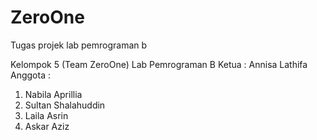 # ZeroOne
Tugas projek lab pemrograman b

Kelompok 5 (Team ZeroOne) Lab Pemrograman B
Ketua :
Annisa Lathifa
Anggota :
1. Nabila Aprillia
2. Sultan Shalahuddin
3. Laila Asrin
4. Askar Aziz
